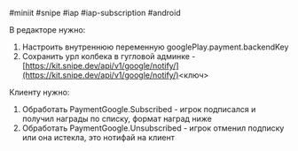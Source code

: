 #miniit #snipe #iap #iap-subscription #android

В редакторе нужно:

1. Настроить внутреннюю переменную googlePlay.payment.backendKey
2. Сохранить урл колбека в гугловой админке - [https://kit.snipe.dev/api/v1/google/notify/](https://kit.snipe.dev/api/v1/google/notify/)<ключ>

Клиенту нужно:

1. Обработать PaymentGoogle.Subscribed - игрок подписался и получил награды по списку, формат наград ниже
2. Обработать PaymentGoogle.Unsubscribed - игрок отменил подписку или она истекла, это нотифай на клиент